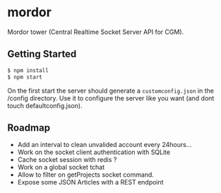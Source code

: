 # mordor
Mordor tower (Central Realtime Socket Server API for CGM).

## Getting Started

```bash
$ npm install
$ npm start
```

On the first start the server should generate a `customconfig.json` in the /config directory. Use it to configure the server like you want (and dont touch defaultconfig.json).

## Roadmap

- Add an interval to clean unvalided account every 24hours...
- Work on the socket client authentication with SQLite
- Cache socket session with redis ?
- Work on a global socket tchat
- Allow to filter on getProjects socket command.
- Expose some JSON Articles with a REST endpoint

